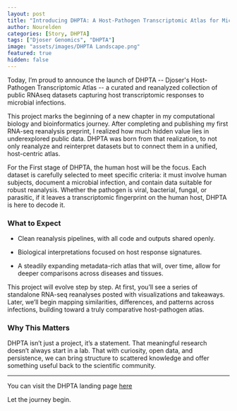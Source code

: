 ```yaml
---
layout: post
title: "Introducing DHPTA: A Host-Pathogen Transcriptomic Atlas for Microbial Diseases"
author: Nourelden
categories: [Story, DHPTA]
tags: ["Djoser Genomics", "DHPTA"]
image: "assets/images/DHPTA Landscape.png"
featured: true
hidden: false
---
```


Today, I’m proud to announce the launch of DHPTA -- Djoser's Host-Pathogen Transcriptomic Atlas -- a curated and reanalyzed collection of public RNAseq datasets capturing host transcriptomic responses to microbial infections.

This project marks the beginning of a new chapter in my computational biology and bioinformatics journey. After completing and publishing my first RNA-seq reanalysis preprint, I realized how much hidden value lies in underexplored public data. DHPTA was born from that realization, to not only reanalyze and reinterpret datasets but to connect them in a unified, host-centric atlas.

For the First stage of DHPTA, the human host will be the focus. Each dataset is carefully selected to meet specific criteria: it must involve human subjects, document a microbial infection, and contain data suitable for robust reanalysis. Whether the pathogen is viral, bacterial, fungal, or parasitic, if it leaves a transcriptomic fingerprint on the human host, DHPTA is here to decode it.

### What to Expect

- Clean reanalysis pipelines, with all code and outputs shared openly.

- Biological interpretations focused on host response signatures.

- A steadily expanding metadata-rich atlas that will, over time, allow for deeper comparisons across diseases and tissues.

This project will evolve step by step. At first, you’ll see a series of standalone RNA-seq reanalyses posted with visualizations and takeaways. Later, we’ll begin mapping similarities, differences, and patterns across infections, building toward a truly comparative host-pathogen atlas.

### Why This Matters

DHPTA isn’t just a project, it’s a statement. That meaningful research doesn’t always start in a lab. That with curiosity, open data, and persistence, we can bring structure to scattered knowledge and offer something useful back to the scientific community.

---

You can visit the DHPTA landing page [here](https://djosergenomics.github.io/dhpta)

Let the journey begin.

